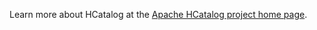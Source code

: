 Learn more about HCatalog at the [Apache HCatalog project home page](http://incubator.apache.org/hcatalog/docs/r0.4.0/).
